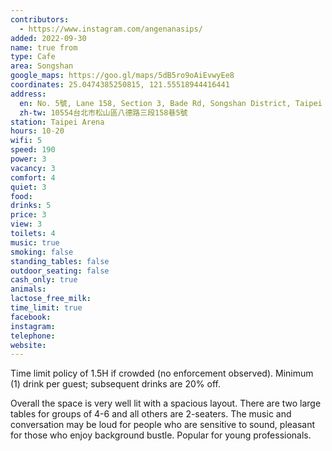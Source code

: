```yaml
---
contributors:
  - https://www.instagram.com/angenanasips/
added: 2022-09-30
name: true from
type: Cafe
area: Songshan
google_maps: https://goo.gl/maps/5dB5ro9oAiEvwyEe8
coordinates: 25.0474385250815, 121.55518944416441
address:
  en: No. 5號, Lane 158, Section 3, Bade Rd, Songshan District, Taipei City, Taiwan 10554
  zh-tw: 10554台北市松山區八德路三段158巷5號
station: Taipei Arena
hours: 10-20
wifi: 5
speed: 190
power: 3
vacancy: 3
comfort: 4
quiet: 3
food: 
drinks: 5
price: 3
view: 3
toilets: 4
music: true
smoking: false
standing_tables: false
outdoor_seating: false
cash_only: true
animals: 
lactose_free_milk: 
time_limit: true
facebook: 
instagram: 
telephone: 
website: 
---
```


Time limit policy of 1.5H if crowded (no enforcement observed). Minimum (1) drink per guest; subsequent drinks are 20% off.

Overall the space is very well lit with a spacious layout. There are two large tables for groups of 4-6 and all others are 2-seaters. The music and conversation may be loud for people who are sensitive to sound, pleasant for those who enjoy background bustle. Popular for young professionals.
